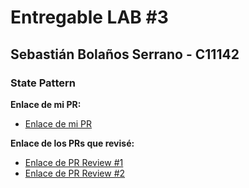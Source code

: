 # Entregable LAB #3
## Sebastián Bolaños Serrano - C11142
### State Pattern

**Enlace de mi PR:**
- [Enlace de mi PR](https://github.com/dsalazar-lectures/software-design-I2025/pull/51)

**Enlace de los PRs que revisé:**
- [Enlace de PR Review #1](https://github.com/dsalazar-lectures/software-design-I2025/pull/50)
- [Enlace de PR Review #2](https://github.com/dsalazar-lectures/software-design-I2025/pull/49)